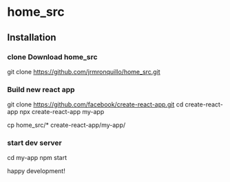 # home_src

## Installation

### clone Download home_src
git clone https://github.com/jrmronquillo/home_src.git

### Build new react app
git clone https://github.com/facebook/create-react-app.git
cd create-react-app
npx create-react-app my-app


cp home_src/* create-react-app/my-app/


### start dev server

cd my-app
npm start

happy development!